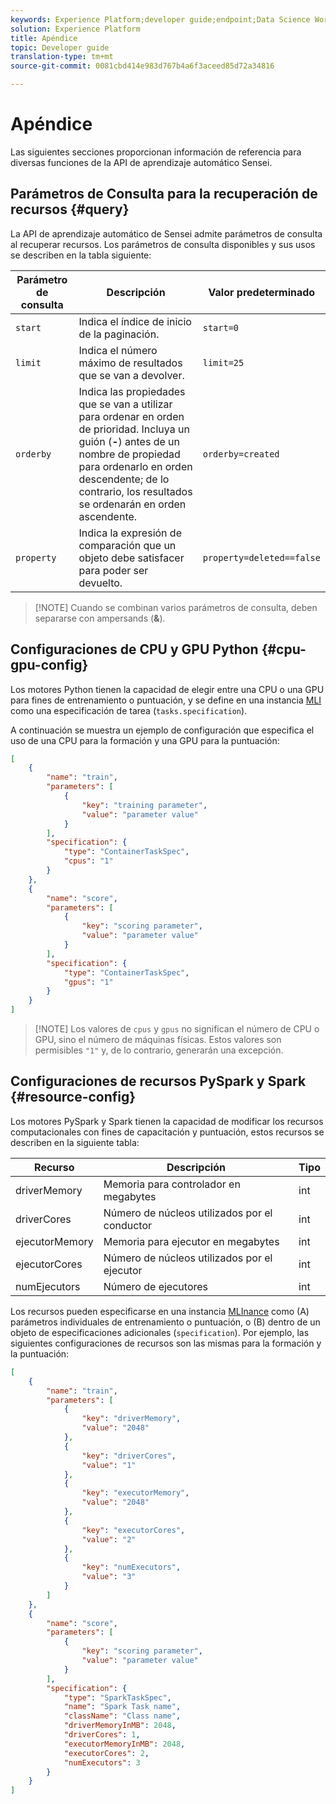 ```yaml
---
keywords: Experience Platform;developer guide;endpoint;Data Science Workspace;popular topics
solution: Experience Platform
title: Apéndice
topic: Developer guide
translation-type: tm+mt
source-git-commit: 0081cbd414e983d767b4a6f3aceed85d72a34816

---
```



# Apéndice

Las siguientes secciones proporcionan información de referencia para diversas funciones de la API de aprendizaje automático Sensei.

## Parámetros de Consulta para la recuperación de recursos {#query}

La API de aprendizaje automático de Sensei admite parámetros de consulta al recuperar recursos. Los parámetros de consulta disponibles y sus usos se describen en la tabla siguiente:

| Parámetro de consulta | Descripción | Valor predeterminado |
| --------------- | ----------- | ------- |
| `start` | Indica el índice de inicio de la paginación. | `start=0` |
| `limit` | Indica el número máximo de resultados que se van a devolver. | `limit=25` |
| `orderby` | Indica las propiedades que se van a utilizar para ordenar en orden de prioridad. Incluya un guión (**-**) antes de un nombre de propiedad para ordenarlo en orden descendente; de lo contrario, los resultados se ordenarán en orden ascendente. | `orderby=created` |
| `property` | Indica la expresión de comparación que un objeto debe satisfacer para poder ser devuelto. | `property=deleted==false` |

>[!NOTE] Cuando se combinan varios parámetros de consulta, deben separarse con ampersands (**&amp;**).

## Configuraciones de CPU y GPU Python {#cpu-gpu-config}

Los motores Python tienen la capacidad de elegir entre una CPU o una GPU para fines de entrenamiento o puntuación, y se define en una instancia [MLI](./mlinstances.md) como una especificación de tarea (`tasks.specification`).

A continuación se muestra un ejemplo de configuración que especifica el uso de una CPU para la formación y una GPU para la puntuación:

```json
[
    {
        "name": "train",
        "parameters": [
            {
                "key": "training parameter",
                "value": "parameter value"
            }    
        ],
        "specification": {
            "type": "ContainerTaskSpec",
            "cpus": "1"
        }
    },
    {
        "name": "score",
        "parameters": [
            {
                "key": "scoring parameter",
                "value": "parameter value" 
            }
        ],
        "specification": {
            "type": "ContainerTaskSpec",
            "gpus": "1"
        }
    }
]
```

>[!NOTE] Los valores de `cpus` y `gpus` no significan el número de CPU o GPU, sino el número de máquinas físicas. Estos valores son permisibles `"1"` y, de lo contrario, generarán una excepción.

## Configuraciones de recursos PySpark y Spark {#resource-config}

Los motores PySpark y Spark tienen la capacidad de modificar los recursos computacionales con fines de capacitación y puntuación, estos recursos se describen en la siguiente tabla:

| Recurso | Descripción | Tipo |
| -------- | ----------- | ---- |
| driverMemory | Memoria para controlador en megabytes | int |
| driverCores | Número de núcleos utilizados por el conductor | int |
| ejecutorMemory | Memoria para ejecutor en megabytes | int |
| ejecutorCores | Número de núcleos utilizados por el ejecutor | int |
| numEjecutors | Número de ejecutores | int |

Los recursos pueden especificarse en una instancia [MLInance](./mlinstances.md) como (A) parámetros individuales de entrenamiento o puntuación, o (B) dentro de un objeto de especificaciones adicionales (`specification`). Por ejemplo, las siguientes configuraciones de recursos son las mismas para la formación y la puntuación:

```json
[
    {
        "name": "train",
        "parameters": [
            {
                "key": "driverMemory",
                "value": "2048"
            },
            {
                "key": "driverCores",
                "value": "1"
            },
            {
                "key": "executorMemory",
                "value": "2048"
            },
            {
                "key": "executorCores",
                "value": "2"
            },
            {
                "key": "numExecutors",
                "value": "3"
            }
        ]
    },
    {
        "name": "score",
        "parameters": [
            {
                "key": "scoring parameter",
                "value": "parameter value"
            }
        ],
        "specification": {
            "type": "SparkTaskSpec",
            "name": "Spark Task name",
            "className": "Class name",
            "driverMemoryInMB": 2048,
            "driverCores": 1,
            "executorMemoryInMB": 2048,
            "executorCores": 2,
            "numExecutors": 3
        }
    }
]
```
